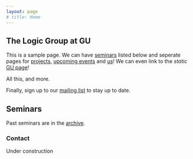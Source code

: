 ```yaml
---
layout: page
# title: Home
---
```

## The Logic Group at GU

This is a sample page. We can have [seminars](#seminars) listed below and seperate pages for [projects](./projects.html), [upcoming events](./events.html) and [us](./members.html)! We can even link to the _static_ [GU page](https://www.gu.se/en/flov/our-research/research-areas/research-in-logic-and-mathematical-methodology)!

All this, and more.

Finally, sign up to our [mailing list](https://listserv.gu.se/sympa/subscribe/logic) to stay up to date.

## Seminars

Past seminars are in the [archive](./seminars.html).

### Contact

Under construction
